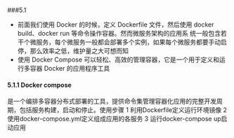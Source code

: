 ###5.1 
+ 前面我们使用 Docker 的时候，定义 Dockerfile 文件，然后使用 docker build、docker run 等命令操作容器。然而微服务架构的应用系
  统一般包含若干个微服务，每个微服务一般都会部署多个实例，如果每个微服务都要手动启停，那么效率之低，维护量之大可想而知  
+ 使用 Docker Compose 可以轻松、高效的管理容器，它是一个用于定义和运行多容器 Docker 的应用程序工具

#### 5.1.1 Docker compose
是一个编排多容器分布式部署的工具，提供命令集管理容器化应用的完整开发周期，包括服务构建，启动和停止。使用步骤
1 利用Dockerfile定义运行环境镜像
2 使用docker-compose.yml定义组成应用的各服务
3 运行docker-compose up启动应用